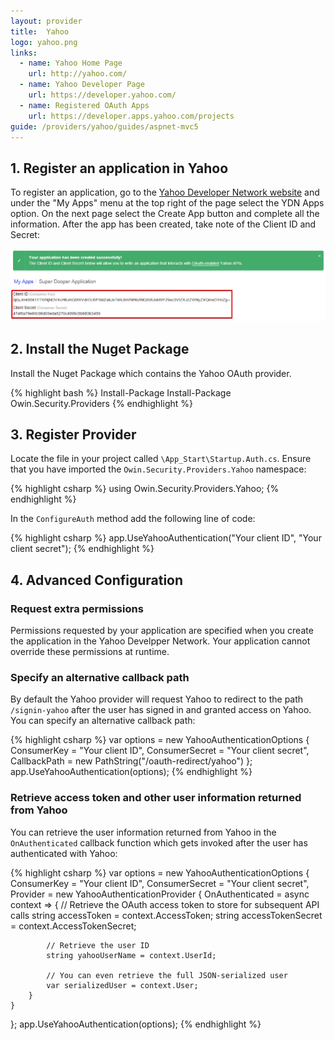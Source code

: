 ```yaml
---
layout: provider
title:  Yahoo
logo: yahoo.png
links:
  - name: Yahoo Home Page
    url: http://yahoo.com/
  - name: Yahoo Developer Page
    url: https://developer.yahoo.com/
  - name: Registered OAuth Apps
    url: https://developer.apps.yahoo.com/projects
guide: /providers/yahoo/guides/aspnet-mvc5
---
```


## 1. Register an application in Yahoo

To register an application, go to the [Yahoo Developer Network website](https://developer.yahoo.com/) and under the "My Apps" menu at the top right of the page select the YDN Apps option. On the next page select the Create App button and complete all the information. After the app has been created, take note of the Client ID and Secret:

![](/images/yahoo-client-id-and-secret.png)

## 2. Install the Nuget Package

Install the Nuget Package which contains the Yahoo OAuth provider.

{% highlight bash %}
Install-Package Install-Package Owin.Security.Providers
{% endhighlight %}

## 3. Register Provider
 
Locate the file in your project called `\App_Start\Startup.Auth.cs`. Ensure that you have imported the `Owin.Security.Providers.Yahoo` namespace:

{% highlight csharp %}
using Owin.Security.Providers.Yahoo;
{% endhighlight %}

In the `ConfigureAuth` method add the following line of code:

{% highlight csharp %}
app.UseYahooAuthentication("Your client ID", "Your client secret");
{% endhighlight %}

## 4. Advanced Configuration

### Request extra permissions

Permissions requested by your application are specified when you create the application in the Yahoo Develpper Network. Your application cannot override these permissions at runtime.

### Specify an alternative callback path

By default the Yahoo provider will request Yahoo to redirect to the path `/signin-yahoo` after the user has signed in and granted access on Yahoo. You can specify an alternative callback path:

{% highlight csharp %}
var options = new YahooAuthenticationOptions
{
    ConsumerKey = "Your client ID",
    ConsumerSecret = "Your client secret",
    CallbackPath = new PathString("/oauth-redirect/yahoo")
};
app.UseYahooAuthentication(options);
{% endhighlight %}

### Retrieve access token and other user information returned from Yahoo

You can retrieve the user information returned from Yahoo in the `OnAuthenticated` callback function which gets invoked after the user has authenticated with Yahoo:

{% highlight csharp %}
var options = new YahooAuthenticationOptions
{
    ConsumerKey = "Your client ID",
    ConsumerSecret = "Your client secret",
    Provider = new YahooAuthenticationProvider
    {
        OnAuthenticated = async context =>
        {
            // Retrieve the OAuth access token to store for subsequent API calls
            string accessToken = context.AccessToken;
            string accessTokenSecret = context.AccessTokenSecret;

            // Retrieve the user ID
            string yahooUserName = context.UserId;

            // You can even retrieve the full JSON-serialized user
            var serializedUser = context.User;
        }
    }
};
app.UseYahooAuthentication(options);
{% endhighlight %}
